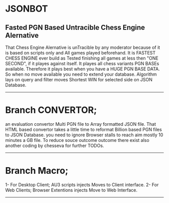 # JSONBOT
Fasted PGN Based Untracible Chess Engine Alernative
--------------------------------------------------
That Chess Engine Alernative is unTracible by any moderator because of it is based on scripts only and All games played beforehand.
It is FASTEST CHESS ENGINE ever build as Tested finishing all games at less then "ONE SECOND", if it playes against itself.
It playes all chess variants PGN BASEs available. Therefore it plays best when you have a HUGE PGN BASE DATA.
So when no move available you need to extend your database.
Algorithm lays on query and filter moves Shortest WIN for selected side on JSON Database.

--------------------------
# Branch CONVERTOR; 
an evaluation convertor Multi PGN file to Array formatted JSON file.
That HTML based convertor takes a little time to reformat Billion based PGN files to JSON Database.
you need to ignore Browser stalls to reach aim mostly 10 minutes a GB file.
To reduce souce outcome outcome there exist also another coding by chesseva for further TODOs.

--------------------------------------------------------------------------------------------------
# Branch Macro; 
1- For Desktop Client; AU3 scripts injects Moves to Client interface.
2- For Web Clients; Browser Extentions injects Move to Web Interface.

---------------------------------------------------------------------
